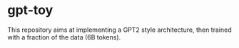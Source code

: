 # gpt-toy
This repository aims at implementing a GPT2 style architecture, then trained with a fraction of the data (6B tokens).
